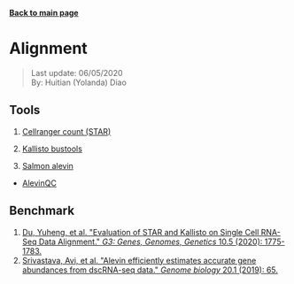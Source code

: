 **[Back to main page](https://yolanda-ht.github.io/BioinformaticsRandomSeed/)**

# Alignment
> Last update: 06/05/2020 <br>
> By: Huitian (Yolanda) Diao

## Tools
1. [Cellranger count (STAR)](https://support.10xgenomics.com/single-cell-gene-expression/software/pipelines/latest/algorithms/overview)

2. [Kallisto bustools](https://www.kallistobus.tools/tutorials)

3. [Salmon alevin](https://combine-lab.github.io/alevin-tutorial/#blog)
  - [AlevinQC](https://csoneson.github.io/alevinQC/)

## Benchmark
1. [Du, Yuheng, et al. "Evaluation of STAR and Kallisto on Single Cell RNA-Seq Data Alignment." *G3: Genes, Genomes, Genetics* 10.5 (2020): 1775-1783.](https://www.g3journal.org/content/10/5/1775)
2. [Srivastava, Avi, et al. "Alevin efficiently estimates accurate gene abundances from dscRNA-seq data." *Genome biology* 20.1 (2019): 65.](https://genomebiology.biomedcentral.com/articles/10.1186/s13059-019-1670-y)

